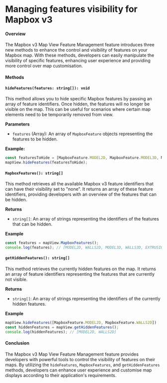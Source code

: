 # Managing features visibility for Mapbox v3

#### Overview

The Mapbox v3 Map View Feature Management feature introduces three new methods to enhance the control and visibility of features on your Mapbox map. With these methods, developers can easily manipulate the visibility of specific features, enhancing user experience and providing more control over map customisation.

#### Methods

#### `hideFeatures(features: string[]): void`

This method allows you to hide specific Mapbox features by passing an array of feature identifiers. Once hidden, the features will no longer be visible on the map. This can be useful for scenarios where certain map elements need to be temporarily removed from view.

**Parameters**

* `features` (Array): An array of `MapboxFeature` objects representing the features to be hidden.

**Example:**

```javascript
const featuresToHide = [MapboxFeature.MODEL2D, MapboxFeature.MODEL3D, MapboxFeature.EXTRUSION3D];
mapView.hideFeatures(featuresToHide);
```

#### `MapboxFeatures(): string[]`

This method retrieves all the available Mapbox v3 feature identifiers that can have their visibility set to "none". It returns an array of these feature identifiers, providing developers with an overview of the features that can be hidden.

**Returns**

* `string[]`: An array of strings representing the identifiers of the features that can be hidden.

**Example**

```javascript
const features = mapView.MapboxFeatures();
console.log(features); // [MODEL2D, WALLS2D, MODEL3D, WALLS3D, EXTRUSION3D, EXTRUDEDBUILDINGS]
```

#### `getHiddenFeatures(): string[]`

This method retrieves the currently hidden features on the map. It returns an array of feature identifiers representing the features that are currently not visible.

**Returns**

* `string[]`: An array of strings representing the identifiers of the currently hidden features.

**Example**

```javascript
mapView.hideFeatures([MapboxFeature.MODEL2D, MapboxFeature.WALLS2D])
const hiddenFeatures = mapView.getHiddenFeatures();
console.log(hiddenFeatures); // [MODEL2D, WALLS2D]
```

#### Conclusion

The Mapbox v3 Map View Feature Management feature provides developers with powerful tools to control the visibility of features on their maps. By utilizing the `hideFeatures`, `MapboxFeatures`, and `getHiddenFeatures` methods, developers can enhance user experience and customise map displays according to their application's requirements.
